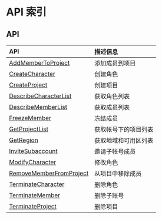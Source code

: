 # API 索引



## API

| API | 描述信息 |
|:---|:---|
|[AddMemberToProject](api/uaccount-api/add_member_to_project)|添加成员到项目|
|[CreateCharacter](api/uaccount-api/create_character)|创建角色|
|[CreateProject](api/uaccount-api/create_project)|创建项目|
|[DescribeCharacterList](api/uaccount-api/describe_character_list)|获取角色列表|
|[DescribeMemberList](api/uaccount-api/describe_member_list)|获取成员列表|
|[FreezeMember](api/uaccount-api/freeze_member)|冻结成员|
|[GetProjectList](api/uaccount-api/get_project_list)|获取帐号下的项目列表|
|[GetRegion](api/uaccount-api/get_region)|获取地域和可用区列表|
|[InviteSubaccount](api/uaccount-api/invite_subaccount)|邀请子帐号成员|
|[ModifyCharacter](api/uaccount-api/modify_character)|修改角色|
|[RemoveMemberFromProject](api/uaccount-api/remove_member_from_project)|从项目中移除成员|
|[TerminateCharacter](api/uaccount-api/terminate_character)|删除角色|
|[TerminateMember](api/uaccount-api/terminate_member)|删除子账号|
|[TerminateProject](api/uaccount-api/terminate_project)|删除项目|



